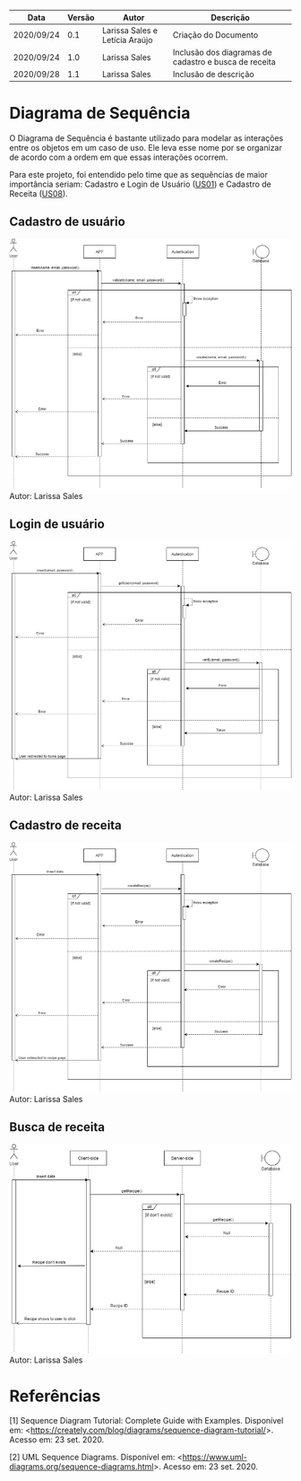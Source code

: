 | Data |Versão| Autor | Descrição |
| ---- | ---- | ----- | --------- |
| 2020/09/24 | 0.1 | Larissa Sales e Letícia Araújo | Criação do Documento |
| 2020/09/24 | 1.0 | Larissa Sales | Inclusão dos diagramas de cadastro e busca de receita |
| 2020/09/28 | 1.1 | Larissa Sales | Inclusão de descrição |


# Diagrama de Sequência

O Diagrama de Sequência é bastante utilizado para modelar as interações entre os objetos em um caso de uso. Ele leva esse nome por se organizar de acordo com a ordem em que essas interações ocorrem. 

Para este projeto, foi entendido pelo time que as sequências de maior importância seriam: Cadastro e Login de Usuário ([US01](https://www.recipebukdocs.tk/#/02-requisitos/priorizacao/backlog)) e Cadastro de Receita ([US08](https://www.recipebukdocs.tk/#/02-requisitos/priorizacao/backlog)).



## Cadastro de usuário

![](../assets/04-modelagem/20200923-larissa-diagrama-sequencia-cadastro.png)
Autor: Larissa Sales

## Login de usuário

![](../assets/04-modelagem/20200924-larissa-diagrama-sequencia-login.png)
Autor: Larissa Sales

## Cadastro de receita

![](../assets/04-modelagem/20200924-larissa-diagrama-sequencia-cadastro-receita.png)
Autor: Larissa Sales

## Busca de receita

![](../assets/04-modelagem/20200924-larissa-diagrama-sequencia-busca-receita.png)
Autor: Larissa Sales

# Referências

[1] Sequence Diagram Tutorial: Complete Guide with Examples. Disponível em: <<https://creately.com/blog/diagrams/sequence-diagram-tutorial/>>. Acesso em: 23 set. 2020.

[2] UML Sequence Diagrams. Disponível em: <<https://www.uml-diagrams.org/sequence-diagrams.html>>. Acesso em: 23 set. 2020.